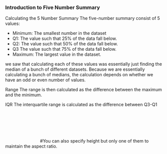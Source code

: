
### Introduction to Five Number Summary

Calculating the 5 Number Summary
The five-number summary consist of 5 values:

- Minimum: The smallest number in the dataset
- Q1: The value such that 25% of the data fall below.
- Q2: The value such that 50% of the data fall below.
- Q3 The value such that 75% of the data fall below.
- Maximum: The largest value in the dataset.

 we saw that calculating each of these values was essentially just finding the median of a bunch of different datasets. Because we are essentially calculating a bunch of medians, the calculation depends on whether we have an odd or even number of values.

Range
The range is then calculated as the difference between the maximum and the minimum.

IQR
The interquartile range is calculated as the difference between Q3-Q1

<img scr="./Images/Screenshot%20(1177).png" width = "100" >  
<img scr="./Images/Screenshot (1178).png" height = "100" >  
<img scr="./Images/Screenshot (1179).png" >  
 #You can also specify height but only one of them to maintain the aspect ratio. 

<img scr="Lesson3_Descriptiive Part2/Images/Screenshot (1189).png" >  

